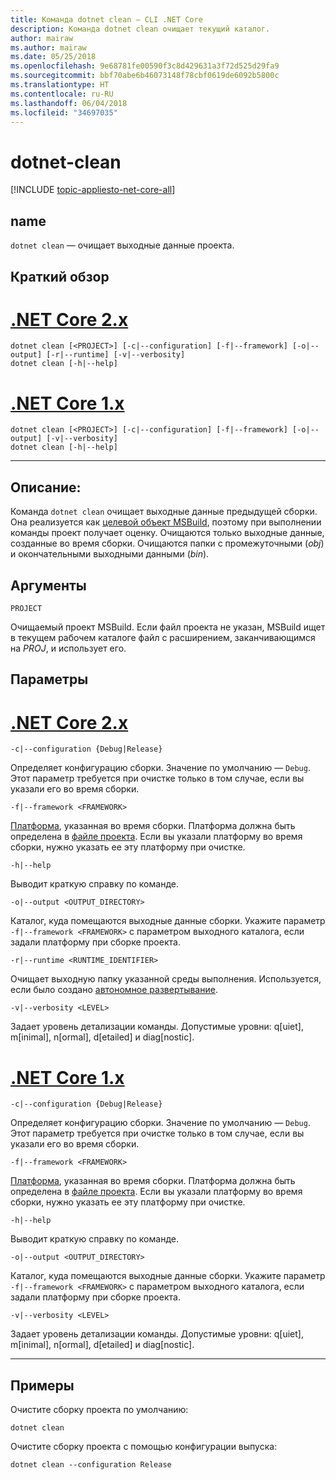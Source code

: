 ```yaml
---
title: Команда dotnet clean — CLI .NET Core
description: Команда dotnet clean очищает текущий каталог.
author: mairaw
ms.author: mairaw
ms.date: 05/25/2018
ms.openlocfilehash: 9e68781fe00590f3c8d429631a3f72d525d29fa9
ms.sourcegitcommit: bbf70abe6b46073148f78cbf0619de6092b5800c
ms.translationtype: HT
ms.contentlocale: ru-RU
ms.lasthandoff: 06/04/2018
ms.locfileid: "34697035"
---
```

# <a name="dotnet-clean"></a>dotnet-clean

[!INCLUDE [topic-appliesto-net-core-all](../../../includes/topic-appliesto-net-core-all.md)]

## <a name="name"></a>name

`dotnet clean` — очищает выходные данные проекта.

## <a name="synopsis"></a>Краткий обзор

# <a name="net-core-2xtabnetcore2x"></a>[.NET Core 2.x](#tab/netcore2x)
```
dotnet clean [<PROJECT>] [-c|--configuration] [-f|--framework] [-o|--output] [-r|--runtime] [-v|--verbosity]
dotnet clean [-h|--help]
```
# <a name="net-core-1xtabnetcore1x"></a>[.NET Core 1.x](#tab/netcore1x)
```
dotnet clean [<PROJECT>] [-c|--configuration] [-f|--framework] [-o|--output] [-v|--verbosity]
dotnet clean [-h|--help]
```
---

## <a name="description"></a>Описание:

Команда `dotnet clean` очищает выходные данные предыдущей сборки. Она реализуется как [целевой объект MSBuild](/visualstudio/msbuild/msbuild-targets), поэтому при выполнении команды проект получает оценку. Очищаются только выходные данные, созданные во время сборки. Очищаются папки с промежуточными (*obj*) и окончательными выходными данными (*bin*).

## <a name="arguments"></a>Аргументы

`PROJECT`

Очищаемый проект MSBuild. Если файл проекта не указан, MSBuild ищет в текущем рабочем каталоге файл с расширением, заканчивающимся на *PROJ*, и использует его.

## <a name="options"></a>Параметры

# <a name="net-core-2xtabnetcore2x"></a>[.NET Core 2.x](#tab/netcore2x)

`-c|--configuration {Debug|Release}`

Определяет конфигурацию сборки. Значение по умолчанию — `Debug`. Этот параметр требуется при очистке только в том случае, если вы указали его во время сборки.

`-f|--framework <FRAMEWORK>`

[Платформа](../../standard/frameworks.md), указанная во время сборки. Платформа должна быть определена в [файле проекта](csproj.md). Если вы указали платформу во время сборки, нужно указать ее эту платформу при очистке.

`-h|--help`

Выводит краткую справку по команде.

`-o|--output <OUTPUT_DIRECTORY>`

Каталог, куда помещаются выходные данные сборки. Укажите параметр `-f|--framework <FRAMEWORK>` с параметром выходного каталога, если задали платформу при сборке проекта.

`-r|--runtime <RUNTIME_IDENTIFIER>`

Очищает выходную папку указанной среды выполнения. Используется, если было создано [автономное развертывание](../deploying/index.md#self-contained-deployments-scd).

`-v|--verbosity <LEVEL>`

Задает уровень детализации команды. Допустимые уровни: q[uiet], m[inimal], n[ormal], d[etailed] и diag[nostic].

# <a name="net-core-1xtabnetcore1x"></a>[.NET Core 1.x](#tab/netcore1x)

`-c|--configuration {Debug|Release}`

Определяет конфигурацию сборки. Значение по умолчанию — `Debug`. Этот параметр требуется при очистке только в том случае, если вы указали его во время сборки.

`-f|--framework <FRAMEWORK>`

[Платформа](../../standard/frameworks.md), указанная во время сборки. Платформа должна быть определена в [файле проекта](csproj.md). Если вы указали платформу во время сборки, нужно указать ее эту платформу при очистке.

`-h|--help`

Выводит краткую справку по команде.

`-o|--output <OUTPUT_DIRECTORY>`

Каталог, куда помещаются выходные данные сборки. Укажите параметр `-f|--framework <FRAMEWORK>` с параметром выходного каталога, если задали платформу при сборке проекта.

`-v|--verbosity <LEVEL>`

Задает уровень детализации команды. Допустимые уровни: q[uiet], m[inimal], n[ormal], d[etailed] и diag[nostic].

---

## <a name="examples"></a>Примеры

Очистите сборку проекта по умолчанию:

`dotnet clean`

Очистите сборку проекта с помощью конфигурации выпуска:

`dotnet clean --configuration Release`
